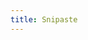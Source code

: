 ```yaml
---
title: Snipaste
---
```

<script>
    if (/(WOW64)/i.test(navigator.userAgent)) {
        window.location.href = "https://dl.snipaste.com/win-x64";
    }
    if (/(x86_64)/i.test(navigator.userAgent)) {
        window.location.href = "https://dl.snipaste.com/win-x86";
    }
    if (/(Macintosh)/i.test(navigator.userAgent)) {
        window.location.href = "https://dl.snipaste.com/mac-beta";
    }
    if (/(iPhone|iPod)/i.test(navigator.userAgent)) {
        alert("This app does not work on your device.");
        }
    if (/(iPad)/i.test(navigator.userAgent)) {
        alert("This app does not work on your device.");
    }
    if (/(Android)/i.test(navigator.userAgent)) {
        alert("This app does not work on your device.");
    }
</script>
